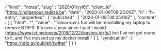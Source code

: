 {
  "kind" : "notes",
  "slug" : "2020/01/yyl6t",
  "client_id" : "https://indigenous.realize.be",
  "date" : "2020-01-08T08:25:00Z",
  "h" : "h-entry",
  "properties" : {
    "published" : [ "2020-01-08T08:25:00Z" ],
    "content" : [ {
      "html" : "",
      "value" : "Tomorrow's fun will be reinstalling my laptop to remove BTRFS. It's over a year since I said I would (https://www.jvt.me/posts/2018/12/22/leaving-btrfs/) but I've not got round to it, and I've messed up my docker install "
    } ],
    "syndication" : [ "https://brid.gy/publish/twitter" ]
  }
}

